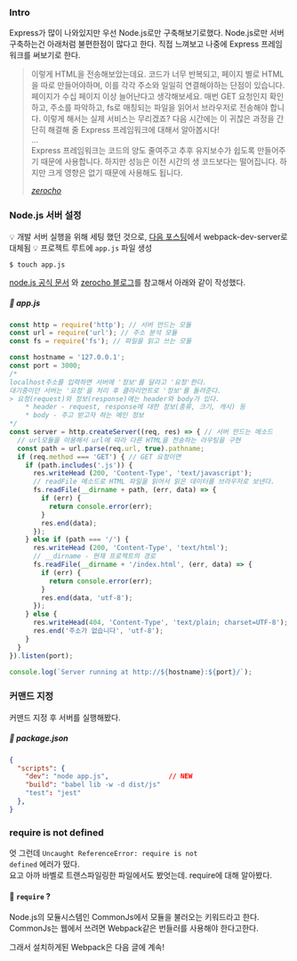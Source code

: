 
### Intro
Express가 많이 나와있지만 우선 Node.js로만 구축해보기로했다.
Node.js로만 서버 구축하는건 아래처럼 불편한점이 많다고 한다.
직접 느껴보고 나중에 Express 프레임워크를 써보기로 한다.

> 이렇게 HTML을 전송해보았는데요. 코드가 너무 반복되고, 페이지 별로 HTML을 따로 만들어야하며, 이를 각각 주소와 일일히 연결해야하는 단점이 있습니다. 페이지가 수십 페이지 이상 늘어난다고 생각해보세요. 매번 GET 요청인지 확인하고, 주소를 파악하고, fs로 매칭되는 파일을 읽어서 브라우저로 전송해야 합니다. 이렇게 해서는 실제 서비스는 무리겠죠? 다음 시간에는 이 귀찮은 과정을 간단히 해결해 줄 Express 프레임워크에 대해서 알아봅시다!  
> ...  
> Express 프레임워크는 코드의 양도 줄여주고 추후 유지보수가 쉽도록 만들어주기 때문에 사용합니다. 하지만 성능은 이전 시간의 생 코드보다는 떨어집니다. 하지만 크게 영향은 없기 때문에 사용해도 됩니다.
>
> <cite>[zerocho](https://www.zerocho.com/category/NodeJS/post/57774a8eacbd2e9803de0195)</cite>

### Node.js 서버 설정
💡 개발 서버 실행을 위해 세팅 했던 것으로, [다음 포스팅](node-js-es6-plus-env-setting-4)에서 webpack-dev-server로 대체됨 💡
프로젝트 루트에 <code>app.js</code> 파일 생성
```
$ touch app.js
```
[node.js 공식 문서](https://nodejs.org/ko/docs/guides/getting-started-guide/) 와 [zerocho 블로그](https://www.zerocho.com/category/NodeJS/post/57774a8eacbd2e9803de0195)를 참고해서 아래와 같이 작성했다.
##### 📃 app.js
```javascript
const http = require('http'); // 서버 만드는 모듈
const url = require('url'); // 주소 분석 모듈
const fs = require('fs'); // 파일을 읽고 쓰는 모듈

const hostname = '127.0.0.1';
const port = 3000;
/*
localhost주소를 입력하면 서버에 '정보'를 달라고 '요청'한다.
대기중이던 서버는 '요청'을 처리 후 클라리언트로 '정보'를 돌려준다.
> 요청(request)와 정보(response)에는 header와 body가 있다.
	* header - request, response에 대한 정보(종류, 크기, 캐시) 등
	* body - 주고 받고자 하는 메인 정보
*/
const server = http.createServer((req, res) => { // 서버 만드는 메소드
  // url모듈을 이용해서 url에 따라 다른 HTML을 전송하는 라우팅을 구현
  const path = url.parse(req.url, true).pathname; 
  if (req.method === 'GET') { // GET 요청이면 
    if (path.includes('.js')) {
      res.writeHead (200, 'Content-Type', 'text/javascript');
      // readFile 메소드로 HTML 파일을 읽어서 읽은 데이터를 브라우저로 보낸다.
      fs.readFile(__dirname + path, (err, data) => {
        if (err) {
          return console.error(err);
        }
        res.end(data);
      });
    } else if (path === '/') {
      res.writeHead (200, 'Content-Type', 'text/html');
      // __dirname - 현재 프로젝트의 경로
      fs.readFile(__dirname + '/index.html', (err, data) => {
        if (err) {
          return console.error(err);
        }
        res.end(data, 'utf-8');
      });
    } else {
      res.writeHead(404, 'Content-Type', 'text/plain; charset=UTF-8');
      res.end('주소가 없습니다', 'utf-8');
    }
  }
}).listen(port);

console.log(`Server running at http://${hostname}:${port}/`);
```

### 커맨드 지정
커맨드 지정 후 서버를 실행해봤다.
##### 📃 package.json

```json
{
  "scripts": {
    "dev": "node app.js", 				// NEW
    "build": "babel lib -w -d dist/js" 
    "test": "jest"
  },
}
```

### require is not defined
엇 그런데 <code>Uncaught ReferenceError: require is not defined</code> 에러가 떴다.  
요고 아까 바벨로 트랜스파일링한 파일에서도 봤엇는데. require에 대해 알아봤다.
#### 🔎 <code>require</code> ?
Node.js의 모듈시스템인 CommonJs에서 모듈을 불러오는 키워드라고 한다.  
CommonJs는 웹에서 쓰려면 Webpack같은 번들러를 사용해야 한다고한다.

그래서 설치하게된 Webpack은 다음 글에 계속!
